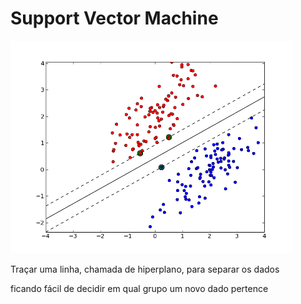 # Support Vector Machine


![alt text](svm.png)

Traçar uma linha, chamada de hiperplano, para separar os dados

ficando fácil de decidir em qual grupo um novo dado pertence 
